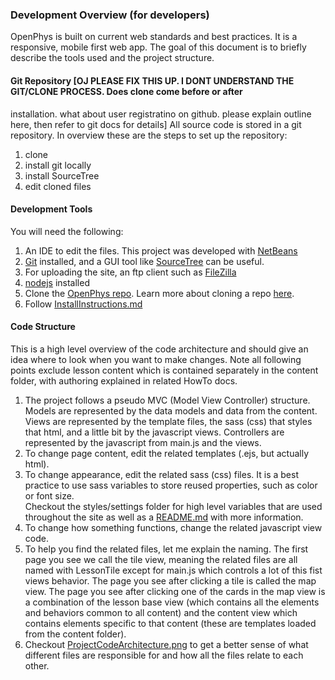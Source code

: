 ### Development Overview (for developers)
OpenPhys is built on current web standards and best practices.  It is a responsive, mobile first web app. 
The goal of this document is
to briefly describe the tools used and the project structure.


#### Git Repository [OJ PLEASE FIX THIS UP. I DONT UNDERSTAND THE GIT/CLONE PROCESS. Does clone come before or after
installation. what about user registratino on github. please explain outline here, then refer to git docs for details]
All source code is stored in a git repository. In overview these are the steps to set up the repository:  
1. clone  
2. install git locally  
3. install SourceTree  
4. edit cloned files  


#### Development Tools
You will need the following:

1. An IDE to edit the files. This project was developed with [NetBeans](https://netbeans.org/)
2. [Git](https://git-scm.com/) installed, and a GUI tool like [SourceTree](https://www.sourcetreeapp.com/) can be useful.
3. For uploading the site, an ftp client such as [FileZilla](https://filezilla-project.org/)
4. [nodejs](https://nodejs.org/en/) installed
5. Clone the [OpenPhys repo](https://github.com/OpenPhysProject/OpenPhys.git). 
Learn more about cloning a repo [here](https://help.github.com/articles/cloning-a-repository/).
6. Follow [InstallInstructions.md](https://github.com/OpenPhysProject/OpenPhys/blob/master/docs/InstallInstructions.md)

#### Code Structure
This is a high level overview of the code architecture and should give an idea where to look when you want to make changes.
Note all following points exclude lesson content which is contained separately in the content folder, with authoring explained in related HowTo docs. 

1. The project follows a pseudo MVC (Model View Controller) structure. Models are represented by the data models and data from the content. 
Views are represented by the template files, the sass (css) that styles that html, and a little bit by the javascript views. 
Controllers are represented by the javascript from main.js and the views.
2. To change page content, edit the related templates (.ejs, but actually html).
3. To change appearance, edit the related sass (css) files. 
It is a best practice to use sass variables to store reused 
properties, such as color or font size.  
Checkout the styles/settings folder for high level variables that are used throughout the site as well 
as a [README.md](https://github.com/OpenPhysProject/OpenPhys/blob/master/app/styles/settings/README.md) with more information.
4. To change how something functions, change the related javascript view code.
5. To help you find the related files, let me explain the naming.  The first page you see we call the tile view, meaning the related files 
are all named with LessonTile except for main.js which controls a lot of this fist views behavior.  The page you see after clicking a tile is 
called the map view.  The page you see after clicking one of the cards in the map view is a combination of the lesson base view (which contains 
all the elements and behaviors common to all content) and the content view which contains elements specific to that content (these are templates 
loaded from the content folder).
6. Checkout [ProjectCodeArchitecture.png](https://github.com/OpenPhysProject/OpenPhys/blob/master/docs/ProjectCodeArchitecture.png) to get a 
better sense of what different files are responsible for and how all the files relate to each other.